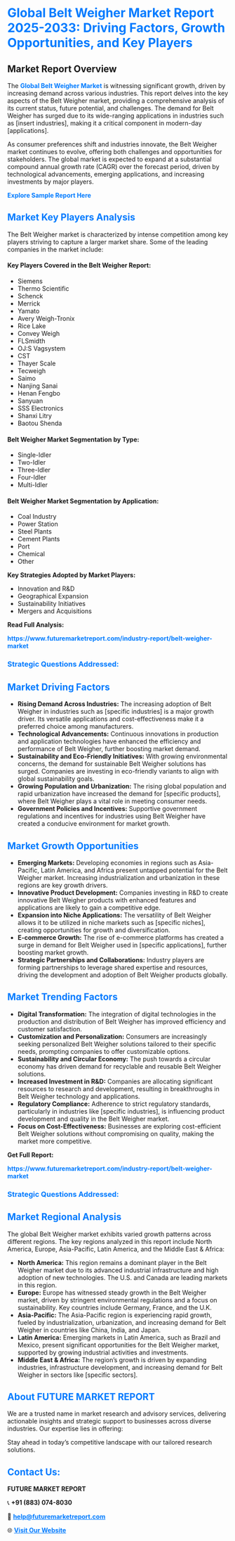 <h1 style="color: #007BFF;">Global Belt Weigher Market Report 2025-2033: Driving Factors, Growth Opportunities, and Key Players</h1>

<section id="overview">
<h2>Market Report Overview</h2>
<p>The <a href="https://www.futuremarketreport.com/industry-report/belt-weigher-market" style="color: #007BFF; text-decoration: none;"><strong>Global Belt Weigher Market</strong></a> is witnessing significant growth, driven by increasing demand across various industries. This report delves into the key aspects of the Belt Weigher market, providing a comprehensive analysis of its current status, future potential, and challenges. The demand for Belt Weigher has surged due to its wide-ranging applications in industries such as [insert industries], making it a critical component in modern-day [applications].</p>
<p>As consumer preferences shift and industries innovate, the Belt Weigher market continues to evolve, offering both challenges and opportunities for stakeholders. The global market is expected to expand at a substantial compound annual growth rate (CAGR) over the forecast period, driven by technological advancements, emerging applications, and increasing investments by major players.</p>
</section>

<section id="overview">
<p><a href="https://www.futuremarketreport.com/request-sample/reportId=88680" style="color: #007BFF; text-decoration: none;"><strong>Explore Sample Report Here</strong></a></p>
</section>

<section id="key-players">
<h2 style="color: #007BFF;">Market Key Players Analysis</h2>
<p>The Belt Weigher market is characterized by intense competition among key players striving to capture a larger market share. Some of the leading companies in the market include:</p>
<h4>Key Players Covered in the Belt Weigher Report:</h4>
<ul><li>Siemens</li><li>Thermo Scientific</li><li>Schenck</li><li>Merrick</li><li>Yamato</li><li>Avery Weigh-Tronix</li><li>Rice Lake</li><li>Convey Weigh</li><li>FLSmidth</li><li>OJ:S Vagsystem</li><li>CST</li><li>Thayer Scale</li><li>Tecweigh</li><li>Saimo</li><li>Nanjing Sanai</li><li>Henan Fengbo</li><li>Sanyuan</li><li>SSS Electronics</li><li>Shanxi Litry</li><li>Baotou Shenda</li></ul>
<h4>Belt Weigher Market Segmentation by Type:</h4>
<ul><li>Single-Idler</li><li>Two-Idler</li><li>Three-Idler</li><li>Four-Idler</li><li>Multi-Idler</li></ul>

<h4>Belt Weigher Market Segmentation by Application:</h4>
<ul><li>Coal Industry</li><li>Power Station</li><li>Steel Plants</li><li>Cement Plants</li><li>Port</li><li>Chemical</li><li>Other</li></ul>
<p><strong>Key Strategies Adopted by Market Players:</strong></p>
<ul>
<li>Innovation and R&D</li>
<li>Geographical Expansion</li>
<li>Sustainability Initiatives</li>
<li>Mergers and Acquisitions</li>
</ul>
</section>

<section>
<p><strong>Read Full Analysis: </strong></p><a href="https://www.futuremarketreport.com/industry-report/belt-weigher-market" style="color: #007BFF; text-decoration: none;"><strong>https://www.futuremarketreport.com/industry-report/belt-weigher-market</strong></a>
<h3 style="color: #007BFF;">Strategic Questions Addressed:</h3>
</section>

<section id="driving-factors">
<h2 style="color: #007BFF;">Market Driving Factors</h2>
<ul>
<li><strong>Rising Demand Across Industries:</strong> The increasing adoption of Belt Weigher in industries such as [specific industries] is a major growth driver. Its versatile applications and cost-effectiveness make it a preferred choice among manufacturers.</li>
<li><strong>Technological Advancements:</strong> Continuous innovations in production and application technologies have enhanced the efficiency and performance of Belt Weigher, further boosting market demand.</li>
<li><strong>Sustainability and Eco-Friendly Initiatives:</strong> With growing environmental concerns, the demand for sustainable Belt Weigher solutions has surged. Companies are investing in eco-friendly variants to align with global sustainability goals.</li>
<li><strong>Growing Population and Urbanization:</strong> The rising global population and rapid urbanization have increased the demand for [specific products], where Belt Weigher plays a vital role in meeting consumer needs.</li>
<li><strong>Government Policies and Incentives:</strong> Supportive government regulations and incentives for industries using Belt Weigher have created a conducive environment for market growth.</li>
</ul>
</section>

<section id="growth-opportunities">
<h2 style="color: #007BFF;">Market Growth Opportunities</h2>
<ul>
<li><strong>Emerging Markets:</strong> Developing economies in regions such as Asia-Pacific, Latin America, and Africa present untapped potential for the Belt Weigher market. Increasing industrialization and urbanization in these regions are key growth drivers.</li>
<li><strong>Innovative Product Development:</strong> Companies investing in R&D to create innovative Belt Weigher products with enhanced features and applications are likely to gain a competitive edge.</li>
<li><strong>Expansion into Niche Applications:</strong> The versatility of Belt Weigher allows it to be utilized in niche markets such as [specific niches], creating opportunities for growth and diversification.</li>
<li><strong>E-commerce Growth:</strong> The rise of e-commerce platforms has created a surge in demand for Belt Weigher used in [specific applications], further boosting market growth.</li>
<li><strong>Strategic Partnerships and Collaborations:</strong> Industry players are forming partnerships to leverage shared expertise and resources, driving the development and adoption of Belt Weigher products globally.</li>
</ul>
</section>

<section id="trending-factors">
<h2 style="color: #007BFF;">Market Trending Factors</h2>
<ul>
<li><strong>Digital Transformation:</strong> The integration of digital technologies in the production and distribution of Belt Weigher has improved efficiency and customer satisfaction.</li>
<li><strong>Customization and Personalization:</strong> Consumers are increasingly seeking personalized Belt Weigher solutions tailored to their specific needs, prompting companies to offer customizable options.</li>
<li><strong>Sustainability and Circular Economy:</strong> The push towards a circular economy has driven demand for recyclable and reusable Belt Weigher solutions.</li>
<li><strong>Increased Investment in R&D:</strong> Companies are allocating significant resources to research and development, resulting in breakthroughs in Belt Weigher technology and applications.</li>
<li><strong>Regulatory Compliance:</strong> Adherence to strict regulatory standards, particularly in industries like [specific industries], is influencing product development and quality in the Belt Weigher market.</li>
<li><strong>Focus on Cost-Effectiveness:</strong> Businesses are exploring cost-efficient Belt Weigher solutions without compromising on quality, making the market more competitive.</li>
</ul>
</section>

<section>
<p><strong>Get Full Report: </strong></p><a href="https://www.futuremarketreport.com/industry-report/belt-weigher-market" style="color: #007BFF; text-decoration: none;"><strong>https://www.futuremarketreport.com/industry-report/belt-weigher-market</strong></a>
<h3 style="color: #007BFF;">Strategic Questions Addressed:</h3>
</section>


<section id="regional-analysis">
<h2 style="color: #007BFF;">Market Regional Analysis</h2>
<p>The global Belt Weigher market exhibits varied growth patterns across different regions. The key regions analyzed in this report include North America, Europe, Asia-Pacific, Latin America, and the Middle East & Africa:</p>
<ul>
<li><strong>North America:</strong> This region remains a dominant player in the Belt Weigher market due to its advanced industrial infrastructure and high adoption of new technologies. The U.S. and Canada are leading markets in this region.</li>
<li><strong>Europe:</strong> Europe has witnessed steady growth in the Belt Weigher market, driven by stringent environmental regulations and a focus on sustainability. Key countries include Germany, France, and the U.K.</li>
<li><strong>Asia-Pacific:</strong> The Asia-Pacific region is experiencing rapid growth, fueled by industrialization, urbanization, and increasing demand for Belt Weigher in countries like China, India, and Japan.</li>
<li><strong>Latin America:</strong> Emerging markets in Latin America, such as Brazil and Mexico, present significant opportunities for the Belt Weigher market, supported by growing industrial activities and investments.</li>
<li><strong>Middle East & Africa:</strong> The region’s growth is driven by expanding industries, infrastructure development, and increasing demand for Belt Weigher in sectors like [specific sectors].</li>
</ul>
</section>

<footer>
<h2 style="color: #007BFF;">About FUTURE MARKET REPORT</h2>
<p>We are a trusted name in market research and advisory services, delivering actionable insights and strategic support to businesses across diverse industries. Our expertise lies in offering:</p>

<p>Stay ahead in today’s competitive landscape with our tailored research solutions.</p>

<h2 style="color: #007BFF;">Contact Us:</h2>
<p><strong>FUTURE MARKET REPORT</strong></p>
<p>📞 <strong>+91 (883) 074-8030</strong></p>
<p>📧 <strong><a href="mailto:help@futuremarketreport.com" style="color: #007BFF;">help@futuremarketreport.com</a></strong></p>
<p>🌐 <strong><a href="https://www.futuremarketreport.com/" style="color: #007BFF;">Visit Our Website</a></strong></p>
</footer>